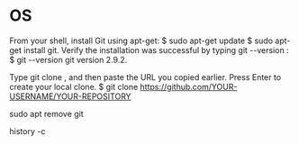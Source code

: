 # OS

From your shell, install Git using apt-get: $ sudo apt-get update $ sudo apt-get install git.
Verify the installation was successful by typing git --version : $ git --version git version 2.9.2.


Type git clone , and then paste the URL you copied earlier. Press Enter to create your local clone. $ git clone https://github.com/YOUR-USERNAME/YOUR-REPOSITORY



sudo apt remove git


history -c 
